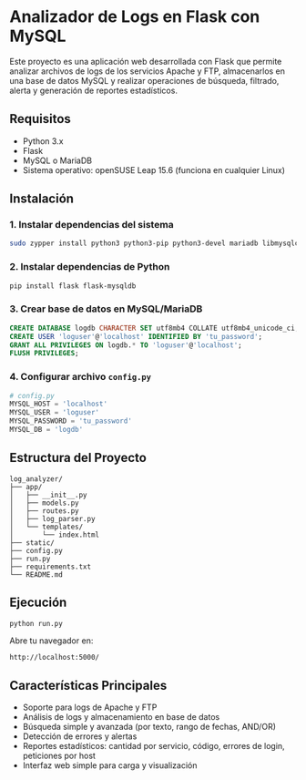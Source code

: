 # Analizador de Logs en Flask con MySQL

Este proyecto es una aplicación web desarrollada con Flask que permite analizar archivos de logs de los servicios Apache y FTP, almacenarlos en una base de datos MySQL y realizar operaciones de búsqueda, filtrado, alerta y generación de reportes estadísticos.

## Requisitos

* Python 3.x
* Flask
* MySQL o MariaDB
* Sistema operativo: openSUSE Leap 15.6 (funciona en cualquier Linux)

## Instalación

### 1. Instalar dependencias del sistema

```bash
sudo zypper install python3 python3-pip python3-devel mariadb libmysqlclient-devel
```

### 2. Instalar dependencias de Python

```bash
pip install flask flask-mysqldb
```

### 3. Crear base de datos en MySQL/MariaDB

```sql
CREATE DATABASE logdb CHARACTER SET utf8mb4 COLLATE utf8mb4_unicode_ci;
CREATE USER 'loguser'@'localhost' IDENTIFIED BY 'tu_password';
GRANT ALL PRIVILEGES ON logdb.* TO 'loguser'@'localhost';
FLUSH PRIVILEGES;
```

### 4. Configurar archivo `config.py`

```python
# config.py
MYSQL_HOST = 'localhost'
MYSQL_USER = 'loguser'
MYSQL_PASSWORD = 'tu_password'
MYSQL_DB = 'logdb'
```

## Estructura del Proyecto

```
log_analyzer/
├── app/
│   ├── __init__.py
│   ├── models.py
│   ├── routes.py
│   ├── log_parser.py
│   └── templates/
│       └── index.html
├── static/
├── config.py
├── run.py
├── requirements.txt
└── README.md
```

## Ejecución

```bash
python run.py
```

Abre tu navegador en:

```
http://localhost:5000/
```

## Características Principales

* Soporte para logs de Apache y FTP
* Análisis de logs y almacenamiento en base de datos
* Búsqueda simple y avanzada (por texto, rango de fechas, AND/OR)
* Detección de errores y alertas
* Reportes estadísticos: cantidad por servicio, código, errores de login, peticiones por host
* Interfaz web simple para carga y visualización



